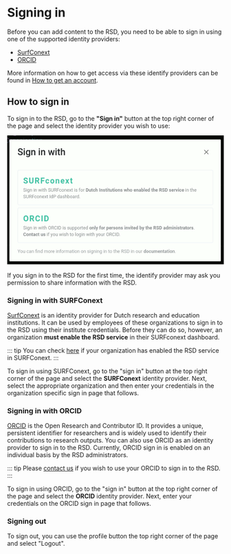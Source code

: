 <!--
SPDX-FileCopyrightText: 2022 Jason Maassen (Netherlands eScience Center) <j.maassen@esciencecenter.nl>
SPDX-FileCopyrightText: 2022 Netherlands eScience Center

SPDX-License-Identifier: CC-BY-4.0
-->

# Signing in

Before you can add content to the RSD, you need to be able to sign in using one of the supported identity providers: 

* [SurfConext](https://www.surf.nl/en/surfconext-global-access-with-1-set-of-credentials) 
* [ORCID](https://orcid.org/)

More information on how to get access via these identify providers can be found in [How to get an account](getting-access.md). 

## How to sign in

To sign in to the RSD, go to the __"Sign in"__ button at the top right corner of the page and select the identity provider you wish to use:

![image](/img/idp-selection.gif)

If you sign in to the RSD for the first time, the identify provider may ask you permission to share information with the RSD. 

### Signing in with SURFConext

[SurfConext](https://www.surf.nl/en/surfconext-global-access-with-1-set-of-credentials) is an identity provider for Dutch research and education institutions. It can be used by 
employees of these organizations to sign in to the RSD using their institute credentials. Before they can do so, however, an organization __must enable the RSD service__ in their 
SURFconext dashboard.

::: tip
You can check [here](https://dashboard.surfconext.nl/apps/9514/oidc10_rp/about) if your organization has enabled the RSD service in SURFConext. 
:::

To sign in using SURFConext, go to the "sign in" button at the top right corner of the page and select the __SURFConext__ identity provider. Next, select the 
appropriate organization and then enter your credentials in the organization specific sign in page that follows.  

### Signing in with ORCID

[ORCID](https://orcid.org/) is the Open Research and Contributor ID. It provides a unique, persistent identifier for researchers and is widely used to identify their
contributions to research outputs. You can also use ORCID as an identity provider to sign in to the RSD. Currently, ORCID sign in is enabled on an individual basis by 
the RSD administrators.

::: tip
Please [contact us](mailto:rsd@esciencecenter.nl) if you wish to use your ORCID to sign in to the RSD.
:::

To sign in using ORCID, go to the "sign in" button at the top right corner of the page and select the __ORCID__ identity provider. Next, enter your credentials on 
the ORCID sign in page that follows.  

### Signing out

To sign out, you can use the profile button the top right corner of the page and select "Logout".


 













